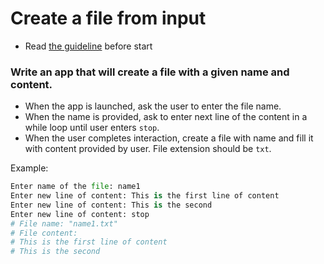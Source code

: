 # Create a file from input

- Read [the guideline](https://github.com/mate-academy/py-task-guideline/blob/main/README.md) before start

### Write an app that will create a file with a given name and content.

- When the app is launched, ask the user to enter the file name.
- When the name is provided, ask to enter next line of the content
in a while loop until user enters `stop`.
- When the user completes interaction, create a file with name and
fill it with content provided by user. File extension should be `txt`.

Example:
```python
Enter name of the file: name1
Enter new line of content: This is the first line of content
Enter new line of content: This is the second
Enter new line of content: stop
# File name: "name1.txt"
# File content:
# This is the first line of content
# This is the second
```
